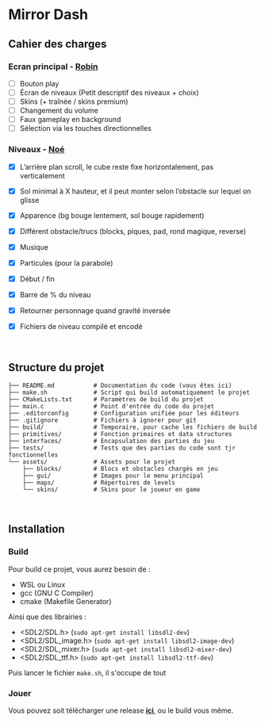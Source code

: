 # Mirror Dash


## Cahier des charges

### Ecran principal - [Robin](https://github.com/mkkuu)
- [ ] Bouton play
- [ ] Écran de niveaux (Petit descriptif des niveaux + choix)
- [ ] Skins (+ traînée / skins premium)
- [ ] Changement du volume
- [ ] Faux gameplay en background
- [ ] Sélection via les touches directionnelles

### Niveaux - [Noé](https://github.com/SkohTV)
- [x] L’arrière plan scroll, le cube reste fixe horizontalement, pas verticalement
- [x] Sol minimal à X hauteur, et il peut monter selon l’obstacle sur lequel on glisse
- [x] Apparence (bg bouge lentement, sol bouge rapidement)
- [x] Différent obstacle/trucs (blocks, piques, pad, rond magique, reverse)
- [x] Musique
- [x] Particules (pour la parabole)
- [x] Début / fin
- [x] Barre de % du niveau
- [x] Retourner personnage quand gravité inversée
- [x] Fichiers de niveau compilé et encodé


<br>


## Structure du projet

```
├── README.md           # Documentation du code (vous êtes ici)
├── make.sh             # Script qui build automatiquement le projet
├── CMakeLists.txt      # Paramètres de build du projet
├── main.c              # Point d'entrée du code du projet
├── .editorconfig       # Configuration unifiée pour les éditeurs
├── .gitignore          # Fichiers à ignorer pour git
├── build/              # Temporaire, pour cache les fichiers de build
├── primitives/         # Fonction primaires et data structures
├── interfaces/         # Encapsulation des parties du jeu
├── tests/              # Tests que des parties du code sont tjr fonctionnelles
└── assets/             # Assets pour le projet
    ├── blocks/         # Blocs et obstacles chargés en jeu
    ├── gui/            # Images pour le menu principal
    ├── maps/           # Répertoires de levels
    └── skins/          # Skins pour le joueur en game
```


<br>


## Installation

### Build
Pour build ce projet, vous aurez besoin de :

- WSL ou Linux
- gcc (GNU C Compiler)
- cmake (Makefile Generator)

Ainsi que des librairies :
- <SDL2/SDL.h> (`sudo apt-get install libsdl2-dev`)
- <SDL2/SDL_image.h> (`sudo apt-get install libsdl2-image-dev`)
- <SDL2/SDL_mixer.h> (`sudo apt-get install libsdl2-mixer-dev`)
- <SDL2/SDL_ttf.h> (`sudo apt-get install libsdl2-ttf-dev`)

Puis lancer le fichier `make.sh`, il s'occupe de tout


### Jouer
Vous pouvez soit télécharger une release **[ici](https://github.com/SkohTV/Mirror-dash/releases)**, ou le build vous même.